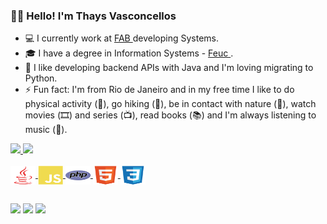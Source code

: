### :woman_technologist: Hello! I'm Thays Vasconcellos

- 💻 I currently work at [ FAB ](https://www.fab.mil.br/index.php/) developing Systems.
- 🎓 I have a degree in Information Systems - [ Feuc ](https://www.feuc.br/).
- 🎯 I like developing backend APIs with Java and I'm loving migrating to Python.
- ⚡ Fun fact: I'm from Rio de Janeiro and in my free time I like to do physical activity (💪), go hiking (🥾), be in contact with nature (🍃), watch movies (🎞️) and series (📺), read books (📚) and I'm always listening to music (🎵).

<div>
  <a href="https://github.com/thaysvs2">
  <img height="180em" src="https://github-readme-stats.vercel.app/api?username=thaysvs2&show_icons=true&theme=dark&include_all_commits=true&count_private=true"/>
  <img height="180em" src="https://github-readme-stats.vercel.app/api/top-langs/?username=thaysvs2&layout=compact&langs_count=16&theme=dark"/>
</div>

  <div style="display: inline_block"><br>
  <img align="center" alt="Rafa-Ts" height="30" width="40" src="https://raw.githubusercontent.com/devicons/devicon/master/icons/java/java-plain.svg">
  <img align="center" alt="Rafa-Js" height="30" width="40" src="https://raw.githubusercontent.com/devicons/devicon/master/icons/javascript/javascript-plain.svg">
  <img align="center" alt="Rafa-React" height="30" width="40" src="https://raw.githubusercontent.com/devicons/devicon/master/icons/php/php-original.svg">
  <img align="center" alt="Rafa-HTML" height="30" width="40" src="https://raw.githubusercontent.com/devicons/devicon/master/icons/html5/html5-original.svg">
  <img align="center" alt="Rafa-CSS" height="30" width="40" src="https://raw.githubusercontent.com/devicons/devicon/master/icons/css3/css3-original.svg">
</div>
    
##
  
  <div>
  <a href="https://instagram.com/thaysvasconcellos2" target="_blank"><img src="https://img.shields.io/badge/-Instagram-%23E4405F?style=for-the-badge&logo=instagram&logoColor=white" target="_blank"></a>
  <a href = "mailto:thaysvs2@gmail.com"><img src="https://img.shields.io/badge/Gmail-D14836?style=for-the-badge&logo=gmail&logoColor=white" target="_blank"></a>
  <a href="https://www.linkedin.com/in/thays-vasconcellos-2564b4107" target="_blank"><img src="https://img.shields.io/badge/-LinkedIn-%230077B5?style=for-the-badge&logo=linkedin&logoColor=white" target="_blank"></a>   
</div>
